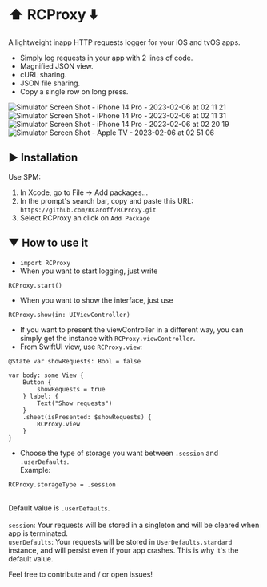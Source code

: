 # ⬆️ RCProxy ⬇️
A lightweight inapp HTTP requests logger for your iOS and tvOS apps.

+ Simply log requests in your app with 2 lines of code.
+ Magnified JSON view.
+ cURL sharing.
+ JSON file sharing.
+ Copy a single row on long press.

![Simulator Screen Shot - iPhone 14 Pro - 2023-02-06 at 02 11 21](https://user-images.githubusercontent.com/6641303/216860620-cf7852b2-cd1f-4e84-80c0-d4f47fb43755.png)
![Simulator Screen Shot - iPhone 14 Pro - 2023-02-06 at 02 11 31](https://user-images.githubusercontent.com/6641303/216860616-36c8e1f3-ea83-4733-b281-2703664dd8b8.png)
![Simulator Screen Shot - iPhone 14 Pro - 2023-02-06 at 02 20 19](https://user-images.githubusercontent.com/6641303/216860617-8b09d9de-ca0c-4bf1-ab97-9e479646b8a9.png)
![Simulator Screen Shot - Apple TV - 2023-02-06 at 02 51 06](https://user-images.githubusercontent.com/6641303/216863989-b1abbc20-0288-4c93-8b09-d1d85055e126.png)


## ▶︎ Installation
Use SPM:

1. In Xcode, go to File -> Add packages...
2. In the prompt's search bar, copy and paste this URL: `https://github.com/RCaroff/RCProxy.git`
3. Select RCProxy an click on `Add Package`

## ▼ How to use it
+ `import RCProxy`
+ When you want to start logging, just write 
```
RCProxy.start()
```
+ When you want to show the interface, just use 
```
RCProxy.show(in: UIViewController)
```
+ If you want to present the viewController in a different way, you can simply get the instance with `RCProxy.viewController`.
+ From SwiftUI view, use `RCProxy.view`:
```
@State var showRequests: Bool = false

var body: some View {
    Button {
        showRequests = true
    } label: {
        Text("Show requests")
    }
    .sheet(isPresented: $showRequests) {
        RCProxy.view
    }
}
```
+ Choose the type of storage you want between `.session` and `.userDefaults`.<br>Example: 
```
RCProxy.storageType = .session
```
<br>Default value is `.userDefaults`.<br><br>`session`: Your requests will be stored in a singleton and will be cleared when app is terminated.<br>`userDefaults`: Your requests will be stored in `UserDefaults.standard` instance, and will persist even if your app crashes. This is why it's the default value.

Feel free to contribute and / or open issues!
